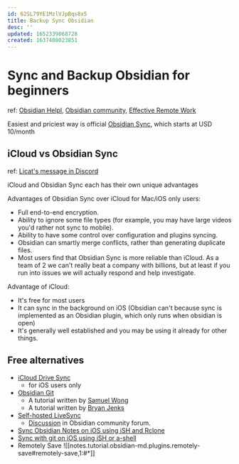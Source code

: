 ```yaml
---
id: 62SL79YE1MzlVJpBqs8x5
title: Backup Sync Obsidian
desc: ''
updated: 1652339068728
created: 1637408023851
---
```

# Sync and Backup Obsidian for beginners

ref: [Obsidian Helpl](https://help.obsidian.md/Obsidian/iOS+app), [Obsidian community](https://forum.obsidian.md/t/backup-obsidian-for-beginners/12267/12), [Effective Remote Work](https://effectiveremotework.com/2020/09/obsidian-sync-your-vaults-with-git-github/)

Easiest and priciest way is official [Obsidian Sync](https://obsidian.md/sync), which starts at USD 10/month

## iCloud vs Obsidian Sync
ref: [Licat's message in Discord](https://discord.com/channels/686053708261228577/900870622631063552/955855103015919657)

iCloud and Obsidian Sync each has their own unique advantages

Advantages of Obsidian Sync over iCloud for Mac/iOS only users:
- Full end-to-end encryption.
- Ability to ignore some file types (for example, you may have large videos you'd rather not sync to mobile).
- Ability to have some control over configuration and plugins syncing.
- Obsidian can smartly merge conflicts, rather than generating duplicate files.
- Most users find that Obsidian Sync is more reliable than iCloud. As a team of 2 we can't really beat a company with billions, but at least if you run into issues we will actually respond and help investigate.

Advantage of iCloud:
- It's free for most users
- It can sync in the background on iOS (Obsidian can't because sync is implemented as an Obsidian plugin, which only runs when obsidian is open)
- It's generally well established and you may be using it already for other things.

## Free alternatives

- [iCloud Drive Sync](https://help.obsidian.md/Obsidian/iOS+app#iCloud%20Drive%20Sync)
  - for iOS users only
- [Obsidian Git](https://github.com/denolehov/obsidian-git) 
  - A tutorial written by [Samuel Wong](https://desktopofsamuel.com/how-to-sync-obsidian-vault-for-free-using-git/)
  - A tutorial written by [Bryan Jenks](https://medium.com/analytics-vidhya/how-i-put-my-mind-under-version-control-24caea37b8a5)
- [Self-hosted LiveSync](https://github.com/vrtmrz/obsidian-livesync)
  - [Discussion](https://forum.obsidian.md/t/self-hosted-livesync-ex-obsidian-livesync-released/26673) in Obsidian community forum.
- [Sync Obsidian Notes on iOS using iSH and Rclone](https://gist.github.com/agmm/ea97a3c2b5bf713567aad89672116e12)
- [Sync with git on iOS using iSH or a-shell](https://forum.obsidian.md/t/mobile-sync-with-git-on-ios-for-free-using-ish/)
- Remotely Save ![[notes.tutorial.obsidian-md.plugins.remotely-save#remotely-save,1:#*]]